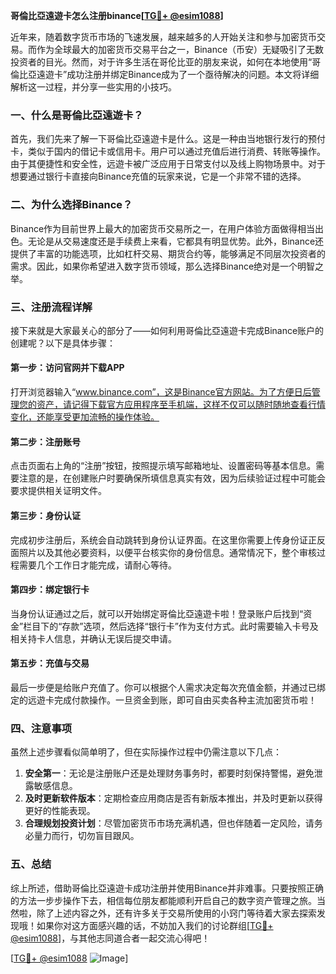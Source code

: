 **哥倫比亞遠遊卡怎么注册binance[[TG💪+ @esim1088](https://t.me/s/esim1088)]**

近年来，随着数字货币市场的飞速发展，越来越多的人开始关注和参与加密货币交易。而作为全球最大的加密货币交易平台之一，Binance（币安）无疑吸引了无数投资者的目光。然而，对于许多生活在哥伦比亚的朋友来说，如何在本地使用“哥倫比亞遠遊卡”成功注册并绑定Binance成为了一个亟待解决的问题。本文将详细解析这一过程，并分享一些实用的小技巧。

### 一、什么是哥倫比亞遠遊卡？

首先，我们先来了解一下哥倫比亞遠遊卡是什么。这是一种由当地银行发行的预付卡，类似于国内的借记卡或信用卡。用户可以通过充值后进行消费、转账等操作。由于其便捷性和安全性，远遊卡被广泛应用于日常支付以及线上购物场景中。对于想要通过银行卡直接向Binance充值的玩家来说，它是一个非常不错的选择。

### 二、为什么选择Binance？

Binance作为目前世界上最大的加密货币交易所之一，在用户体验方面做得相当出色。无论是从交易速度还是手续费上来看，它都具有明显优势。此外，Binance还提供了丰富的功能选项，比如杠杆交易、期货合约等，能够满足不同层次投资者的需求。因此，如果你希望进入数字货币领域，那么选择Binance绝对是一个明智之举。

### 三、注册流程详解

接下来就是大家最关心的部分了——如何利用哥倫比亞遠遊卡完成Binance账户的创建呢？以下是具体步骤：

#### 第一步：访问官网并下载APP
打开浏览器输入“www.binance.com”，这是Binance官方网站。为了方便日后管理您的资产，请记得下载官方应用程序至手机端，这样不仅可以随时随地查看行情变化，还能享受更加流畅的操作体验。

#### 第二步：注册账号
点击页面右上角的“注册”按钮，按照提示填写邮箱地址、设置密码等基本信息。需要注意的是，在创建账户时要确保所填信息真实有效，因为后续验证过程中可能会要求提供相关证明文件。

#### 第三步：身份认证
完成初步注册后，系统会自动跳转到身份认证界面。在这里你需要上传身份证正反面照片以及其他必要资料，以便平台核实你的身份信息。通常情况下，整个审核过程需要几个工作日才能完成，请耐心等待。

#### 第四步：绑定银行卡
当身份认证通过之后，就可以开始绑定哥倫比亞遠遊卡啦！登录账户后找到“资金”栏目下的“存款”选项，然后选择“银行卡”作为支付方式。此时需要输入卡号及相关持卡人信息，并确认无误后提交申请。

#### 第五步：充值与交易
最后一步便是给账户充值了。你可以根据个人需求决定每次充值金额，并通过已绑定的远遊卡完成付款操作。一旦资金到账，即可自由买卖各种主流加密货币啦！

### 四、注意事项

虽然上述步骤看似简单明了，但在实际操作过程中仍需注意以下几点：
1. **安全第一**：无论是注册账户还是处理财务事务时，都要时刻保持警惕，避免泄露敏感信息。
2. **及时更新软件版本**：定期检查应用商店是否有新版本推出，并及时更新以获得更好的性能表现。
3. **合理规划投资计划**：尽管加密货币市场充满机遇，但也伴随着一定风险，请务必量力而行，切勿盲目跟风。

### 五、总结

综上所述，借助哥倫比亞遠遊卡成功注册并使用Binance并非难事。只要按照正确的方法一步步操作下去，相信每位朋友都能顺利开启自己的数字资产管理之旅。当然啦，除了上述内容之外，还有许多关于交易所使用的小窍门等待着大家去探索发现哦！如果你对这方面感兴趣的话，不妨加入我们的讨论群组[[TG💪+ @esim1088](https://t.me/s/esim1088)]，与其他志同道合者一起交流心得吧！

[[TG💪+ @esim1088](https://t.me/s/esim1088) ![Image](https://i.postimg.cc/4NQfJmqS/Snipaste-2025-05-13-00-14-12.png)]
